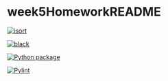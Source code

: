 # week5HomeworkREADME

[![isort](https://github.com/vcu-adhii/week5homework/actions/workflows/isort.yml/badge.svg)](https://github.com/vcu-chfauerbach/week5homework/actions/workflows/isort.yml)


[![black](https://github.com/vcu-adhii/week5homework/actions/workflows/pyblack.yml/badge.svg)](https://github.com/vcu-chfauerbach/week5homework/actions/workflows/pyblack.yml)


[![Python package](https://github.com/vcu-adhii/week5homework/actions/workflows/pytest.yml/badge.svg)](https://github.com/vcu-chfauerbach/week5homework/actions/workflows/pytest.yml)


[![Pylint](https://github.com/vcu-adhii/week5homework/actions/workflows/pylint.yml/badge.svg)](https://github.com/vcu-chfauerbach/week5homework/actions/workflows/pylint.yml)
